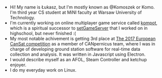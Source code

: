 - Hi! My name is Łukasz, but I'm mostly known as @Komoszek or Komo. I'm third year CS student at MiNI faculty at Warsaw University of Technology.
- I'm currently working on online multiplayer game service called [kompot](https://github.com/Komoszek/kompot), which is a spiritual successor to [setGameServer](https://github.com/Komoszek/setGameServer) that I worked on in highschool, but never finished :(
- My most notable achivement is getting 3rd place at [The 2017 European CanSat competition](https://www.esa.int/Education/CanSat/The_2017_European_CanSat_Competition_winners_are) as a member of CANpernicus team, where I was in charge of developing ground station software for real-time data collection and analysis. It was written in Javascript using Electron.
- I would describe myself as an AFOL, Steam Controller and ketchup enjoyer.
- I do my everyday work on Linux.
<!---
Komoszek/Komoszek is a ✨ special ✨ repository because its `README.md` (this file) appears on your GitHub profile.
You can click the Preview link to take a look at your changes.
--->
